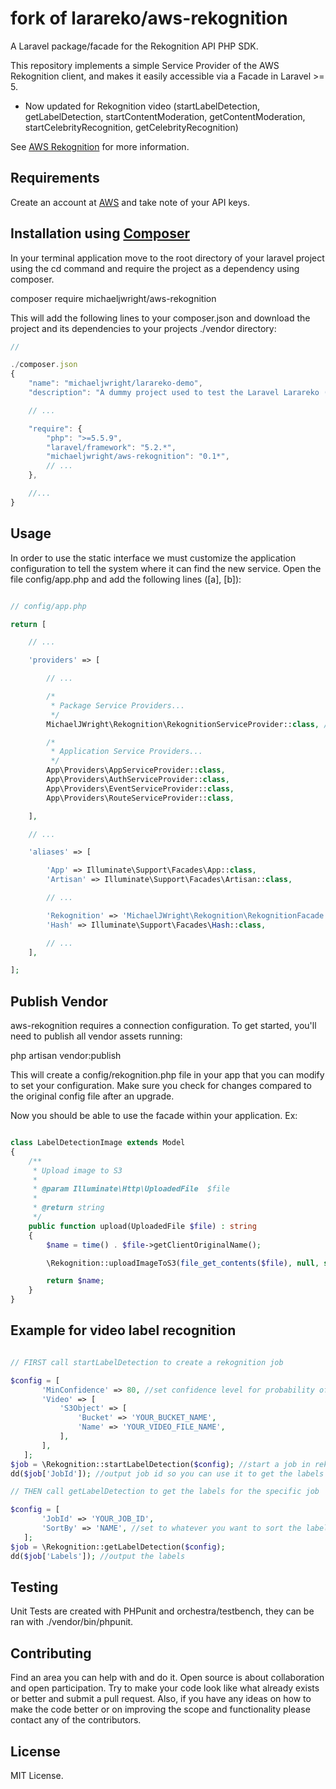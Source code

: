 # fork of larareko/aws-rekognition

A Laravel package/facade for the Rekognition API PHP SDK.

This repository implements a simple Service Provider of the AWS Rekognition client, and makes it easily accessible via a Facade in Laravel >= 5.

* Now updated for Rekognition video (startLabelDetection, getLabelDetection, startContentModeration, getContentModeration, startCelebrityRecognition, getCelebrityRecognition)

See [AWS Rekognition](https://aws.amazon.com/rekognition/) for more information.

## Requirements

Create an account at [AWS](https://aws.amazon.com/console/) and take note of your API keys.

## Installation using [Composer](https://getcomposer.org)

In your terminal application move to the root directory of your laravel project using the cd command and require the project as a dependency using composer.

composer require michaeljwright/aws-rekognition

This will add the following lines to your composer.json and download the project and its dependencies to your projects ./vendor directory:

```javascript
//

./composer.json
{
    "name": "michaeljwright/larareko-demo",
    "description": "A dummy project used to test the Laravel Larareko (AWS Rekognition) Facade.",

    // ...

    "require": {
        "php": ">=5.5.9",
        "laravel/framework": "5.2.*",
        "michaeljwright/aws-rekognition": "0.1*",
        // ...
    },

    //...
}
```

## Usage

In order to use the static interface we must customize the application configuration to tell the system where it can find the new service. Open the file config/app.php and add the following lines ([a], [b]):

```php

// config/app.php

return [

    // ...

    'providers' => [

        // ...

        /*
         * Package Service Providers...
         */
        MichaelJWright\Rekognition\RekognitionServiceProvider::class, // [a]

        /*
         * Application Service Providers...
         */
        App\Providers\AppServiceProvider::class,
        App\Providers\AuthServiceProvider::class,
        App\Providers\EventServiceProvider::class,
        App\Providers\RouteServiceProvider::class,

    ],

    // ...

    'aliases' => [

        'App' => Illuminate\Support\Facades\App::class,
        'Artisan' => Illuminate\Support\Facades\Artisan::class,

        // ...

        'Rekognition' => 'MichaelJWright\Rekognition\RekognitionFacade', // [b]
        'Hash' => Illuminate\Support\Facades\Hash::class,

        // ...
    ],

];


```

## Publish Vendor

aws-rekognition requires a connection configuration. To get started, you'll need to publish all vendor assets running:

php artisan vendor:publish

This will create a config/rekognition.php file in your app that you can modify to set your configuration. Make sure you check for changes compared to the original config file after an upgrade.

Now you should be able to use the facade within your application. Ex:

```php

class LabelDetectionImage extends Model
{
    /**
     * Upload image to S3
     *
     * @param Illuminate\Http\UploadedFile  $file
     *
     * @return string
     */
    public function upload(UploadedFile $file) : string
    {
        $name = time() . $file->getClientOriginalName();

        \Rekognition::uploadImageToS3(file_get_contents($file), null, self::BUCKET, $name);

        return $name;
    }
}

```

## Example for video label recognition

```php

// FIRST call startLabelDetection to create a rekognition job

$config = [
       'MinConfidence' => 80, //set confidence level for probability of correct labels
       'Video' => [
           'S3Object' => [
               'Bucket' => 'YOUR_BUCKET_NAME',
               'Name' => 'YOUR_VIDEO_FILE_NAME',
           ],
       ],
   ];
$job = \Rekognition::startLabelDetection($config); //start a job in rekognition for specific video file
dd($job['JobId']); //output job id so you can use it to get the labels

// THEN call getLabelDetection to get the labels for the specific job

$config = [
       'JobId' => 'YOUR_JOB_ID',
       'SortBy' => 'NAME', //set to whatever you want to sort the labels by
   ];
$job = \Rekognition::getLabelDetection($config);
dd($job['Labels']); //output the labels

```

## Testing

Unit Tests are created with PHPunit and orchestra/testbench, they can be ran with ./vendor/bin/phpunit.

## Contributing

Find an area you can help with and do it. Open source is about collaboration and open participation.
Try to make your code look like what already exists or better and submit a pull request. Also, if
you have any ideas on how to make the code better or on improving the scope and functionality please
contact any of the contributors.

## License

MIT License.
